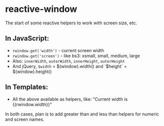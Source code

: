# reactive-window

The start of some reactive helpers to work with screen size, etc.

## In JavaScript:

* `rwindow.get('width')` - current screen width
* `rwindow.get('screen')` - like bs3: xsmall, small, medium, large
* Also: `innerWidth`, `outerWidth`, `innerHeight`, `outerHeight`
* And jQuery, `$width` = $(window).width() and `$height` = $(window).height()

## In Templates:

* All the above available as helpers, like: "Current width is {{rwindow.width}}"

In both cases, plan is to add greater than and less than helpers for numeric and
screen names.